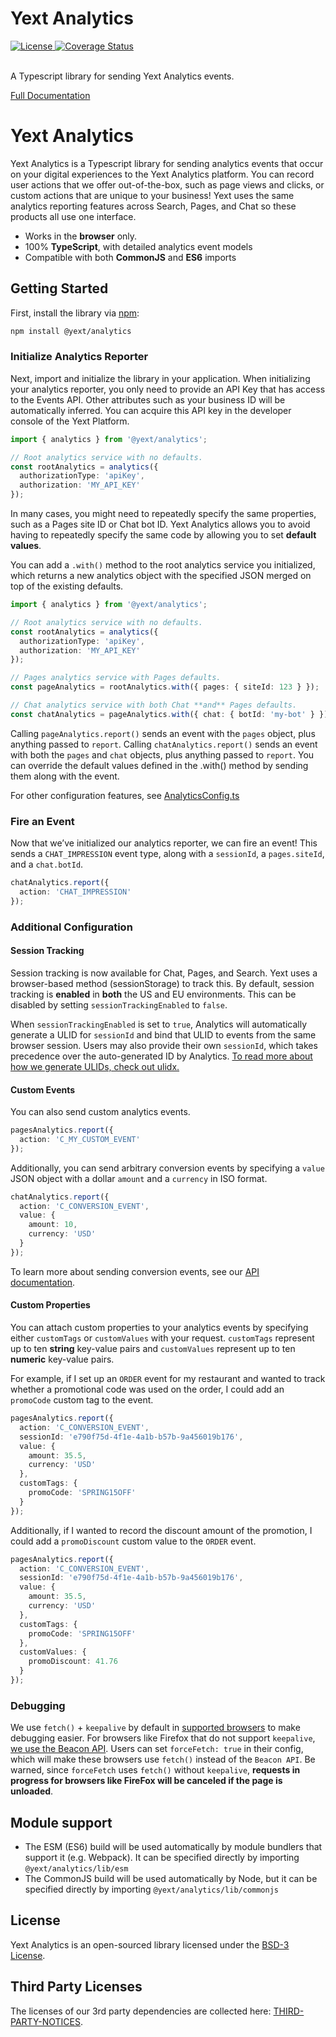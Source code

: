 # Yext Analytics

<div>
  <a href="./LICENSE">
    <img src="https://img.shields.io/badge/License-BSD%203--Clause-blue.svg" alt="License"/>
  </a>
  <a href='https://coveralls.io/github/yext/analytics?branch=main'>
    <img src='https://coveralls.io/repos/github/yext/analytics/badge.svg?branch=main' alt='Coverage Status' />
  </a>
</div>
<br>

A Typescript library for sending Yext Analytics events.

[Full Documentation](./docs/analytics.md)

# Yext Analytics

Yext Analytics is a Typescript library for sending analytics events that occur on your digital experiences to the Yext Analytics platform. You can record user actions that we offer out-of-the-box, such as page views and clicks, or custom actions that are unique to your business! Yext uses the same analytics reporting features across Search, Pages, and Chat so these products all use one interface.

- Works in the **browser** only.
- 100% **TypeScript**, with detailed analytics event models
- Compatible with both **CommonJS** and **ES6** imports

## Getting Started

First, install the library via [npm](https://www.npmjs.com/get-npm):

```bash
npm install @yext/analytics
```

### Initialize Analytics Reporter

Next, import and initialize the library in your application. When initializing your analytics reporter, you only need to provide an API Key that has access to the Events API. Other attributes such as your business ID will be automatically inferred. You can acquire this API key in the developer console of the Yext Platform.

```ts
import { analytics } from '@yext/analytics';

// Root analytics service with no defaults.
const rootAnalytics = analytics({
  authorizationType: 'apiKey',
  authorization: 'MY_API_KEY'
});
```

In many cases, you might need to repeatedly specify the same properties, such as a Pages site ID or Chat bot ID. Yext Analytics allows you to avoid having to repeatedly specify the same code by allowing you to set **default values**.

You can add a `.with()` method to the root analytics service you initialized, which returns a new analytics object with the specified JSON merged on top of the existing defaults.

```ts
import { analytics } from '@yext/analytics';

// Root analytics service with no defaults.
const rootAnalytics = analytics({
  authorizationType: 'apiKey',
  authorization: 'MY_API_KEY'
});

// Pages analytics service with Pages defaults.
const pageAnalytics = rootAnalytics.with({ pages: { siteId: 123 } });

// Chat analytics service with both Chat **and** Pages defaults.
const chatAnalytics = pageAnalytics.with({ chat: { botId: 'my-bot' } });
```

Calling `pageAnalytics.report()` sends an event with the `pages` object, plus anything passed to `report`. Calling `chatAnalytics.report()` sends an event with both the `pages` and `chat` objects, plus anything passed to `report`. You can override the default values defined in the .with() method by sending them along with the event.

For other configuration features, see [AnalyticsConfig.ts](/docs/analytics.analyticsconfig.md)

### Fire an Event

Now that we’ve initialized our analytics reporter, we can fire an event! This sends a `CHAT_IMPRESSION` event type, along with a `sessionId`, a `pages.siteId`, and a `chat.botId`.

```ts
chatAnalytics.report({
  action: 'CHAT_IMPRESSION'
});
```

### Additional Configuration

#### Session Tracking

Session tracking is now available for Chat, Pages, and Search. Yext uses a browser-based method (sessionStorage) to track this. By default, session tracking is **enabled** in **both** the US and EU environments. This can be disabled by setting `sessionTrackingEnabled` to `false`.

When `sessionTrackingEnabled` is set to `true`, Analytics will automatically generate a ULID for `sessionId` and bind that ULID to events from the same browser session. Users may also provide their own `sessionId`, which takes precedence over the auto-generated ID by Analytics. [To read more about how we generate ULIDs, check out ulidx.](https://github.com/perry-mitchell/ulidx)

#### Custom Events

You can also send custom analytics events.

```ts
pagesAnalytics.report({
  action: 'C_MY_CUSTOM_EVENT'
});
```

Additionally, you can send arbitrary conversion events by specifying a `value` JSON object with a dollar `amount` and a `currency` in ISO format.

```ts
chatAnalytics.report({
  action: 'C_CONVERSION_EVENT',
  value: {
    amount: 10,
    currency: 'USD'
  }
});
```

To learn more about sending conversion events, see our [API documentation](https://hitchhikers.yext.com/docs/eventsapis/events/events#operation/sendEvents).

#### Custom Properties

You can attach custom properties to your analytics events by specifying either `customTags` or `customValues` with your request. `customTags` represent up to ten **string** key-value pairs and `customValues` represent up to ten **numeric** key-value pairs.

For example, if I set up an `ORDER` event for my restaurant and wanted to track whether a promotional code was used on the order, I could add an `promoCode` custom tag to the event.

```ts
pagesAnalytics.report({
  action: 'C_CONVERSION_EVENT',
  sessionId: 'e790f75d-4f1e-4a1b-b57b-9a456019b176',
  value: {
    amount: 35.5,
    currency: 'USD'
  },
  customTags: {
    promoCode: 'SPRING15OFF'
  }
});
```

Additionally, if I wanted to record the discount amount of the promotion, I could add a `promoDiscount` custom value to the `ORDER` event.

```ts
pagesAnalytics.report({
  action: 'C_CONVERSION_EVENT',
  sessionId: 'e790f75d-4f1e-4a1b-b57b-9a456019b176',
  value: {
    amount: 35.5,
    currency: 'USD'
  },
  customTags: {
    promoCode: 'SPRING15OFF'
  },
  customValues: {
    promoDiscount: 41.76
  }
});
```

### Debugging

We use `fetch()` + `keepalive` by default in [supported browsers](https://developer.mozilla.org/en-US/docs/Web/API/fetch) to make debugging easier. For browsers like Firefox that do not support `keepalive`, [we use the Beacon API](https://developer.mozilla.org/en-US/docs/Web/API/Beacon_API). Users can set `forceFetch: true` in their config, which will make these browsers use `fetch()` instead of the `Beacon API`. Be warned, since `forceFetch` uses `fetch()` without `keepalive`, **requests in progress for browsers like FireFox will be canceled if the page is unloaded**.

## Module support

- The ESM (ES6) build will be used automatically by module bundlers that support it (e.g. Webpack). It can be specified directly by importing `@yext/analytics/lib/esm`
- The CommonJS build will be used automatically by Node, but it can be specified directly by importing `@yext/analytics/lib/commonjs`

## License

Yext Analytics is an open-sourced library licensed under the [BSD-3 License](./LICENSE).

## Third Party Licenses

The licenses of our 3rd party dependencies are collected here: [THIRD-PARTY-NOTICES](./THIRD-PARTY-NOTICES).
